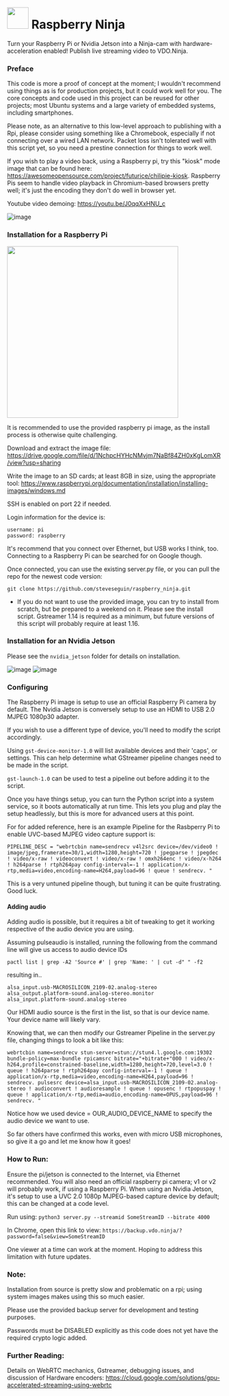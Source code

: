 # <img src="https://user-images.githubusercontent.com/2575698/107161314-f6523f80-6969-11eb-9e9b-9135554b87b5.png"  width="50" />  Raspberry Ninja
Turn your Raspberry Pi or Nvidia Jetson into a Ninja-cam with hardware-acceleration enabled!  Publish live streaming video to VDO.Ninja. 
### Preface

This code is more a proof of concept at the moment; I wouldn't recommend using things as is for production projects, but it could work well for you. The core concepts and code used in this project can be reused for other projects; most Ubuntu systems and a large variety of embedded systems, including smartphones.

Please note, as an alternative to this low-level approach to publishing with a Rpi, please consider using something like a Chromebook, especially if not connecting over a wired LAN network. Packet loss isn't tolerated well with this script yet, so you need a prestine connection for things to work well.

If you wish to play a video back, using a Raspberry pi, try this "kiosk" mode image that can be found here: https://awesomeopensource.com/project/futurice/chilipie-kiosk. Raspberry Pis seem to handle video playback in Chromium-based browsers pretty well; it's just the encoding they don't do well in browser yet.

Youtube video demoing: https://youtu.be/J0qqXxHNU_c

![image](https://user-images.githubusercontent.com/2575698/127951812-b799a6e6-f77e-4749-8ef1-15221b842805.png)

### Installation for a Raspberry Pi

<img src="https://user-images.githubusercontent.com/2575698/127804804-7ee38ebd-6f98-4242-af34-ac9ef0d9a82e.png" width="400">

It is recommended to use the provided raspberry pi image, as the install process is otherwise quite challenging.

Download and extract the image file:
https://drive.google.com/file/d/1NchpcHYHcNMvjm7NaBf84ZH0xKgLomXR/view?usp=sharing

Write the image to an SD cards; at least 8GB in size, using the appropriate tool:
https://www.raspberrypi.org/documentation/installation/installing-images/windows.md

SSH is enabled on port 22 if needed.

Login information for the device is:
```
username: pi
password: raspberry
```
It's recommend that you connect over Ethernet, but USB works I think, too. Connecting to a Raspberry Pi can be searched for on Google though.

Once connected, you can use the existing server.py file, or you can pull the repo for the newest code version:

```
git clone https://github.com/steveseguin/raspberry_ninja.git
```

* If you do not want to use the provided image, you can try to install from scratch, but be prepared to a weekend on it. Please see the install script. Gstreamer 1.14 is required as a minimum, but future versions of this script will probably require at least 1.16.


### Installation for an Nvidia Jetson

Please see the `nvidia_jetson` folder for details on installation.

![image](https://user-images.githubusercontent.com/2575698/127804651-fc8ce68e-3510-4cd0-9d5a-1953c6aac0d8.png) ![image](https://user-images.githubusercontent.com/2575698/127804619-a029a31e-2098-4d99-ad03-6c5ec6804ae5.png)

### Configuring

The Raspberry Pi image is setup to use an official Raspberry Pi camera by default. The Nvidia Jetson is conversely setup to use an HDMI to USB 2.0 MJPEG 1080p30 adapter.

If you wish to use a different type of device, you'll need to modify the script accordingly.

Using `gst-device-monitor-1.0` will list available devices and their 'caps', or settings.  This can help determine what GStreamer pipeline changes need to be made in the script.

`gst-launch-1.0` can be used to test a pipeline out before adding it to the script.

Once you have things setup, you can turn the Python script into a system service, so it boots automatically at run time. This lets you plug and play the setup headlessly, but this is more for advanced users at this point.

For for added reference, here is an example Pipeline for the Rasbperry Pi to enable UVC-based MJPEG video capture support is:
```
PIPELINE_DESC = "webrtcbin name=sendrecv v4l2src device=/dev/video0 ! image/jpeg,framerate=30/1,width=1280,height=720 ! jpegparse ! jpegdec ! video/x-raw ! videoconvert ! video/x-raw ! omxh264enc ! video/x-h264 ! h264parse ! rtph264pay config-interval=-1 ! application/x-rtp,media=video,encoding-name=H264,payload=96 ! queue ! sendrecv. "
```
This is a very untuned pipeline though, but tuning it can be quite frustrating. Good luck.

#### Adding audio

Adding audio is possible, but it requires a bit of tweaking to get it working respective of the audio device you are using.

Assuming pulseaudio is installed, running the following from the command line will give us access to audio device IDs
 ```
 pactl list | grep -A2 'Source #' | grep 'Name: ' | cut -d" " -f2
 ```
 resulting in..
```
alsa_input.usb-MACROSILICON_2109-02.analog-stereo
alsa_output.platform-sound.analog-stereo.monitor
alsa_input.platform-sound.analog-stereo
```
Our HDMI audio source is the first in the list, so that is our device name. Your device name will likely vary.

Knowing that, we can then modify our Gstreamer Pipeline in the server.py file, changing things to look a bit like this:
```
webrtcbin name=sendrecv stun-server=stun://stun4.l.google.com:19302 bundle-policy=max-bundle rpicamsrc bitrate="+bitrate+"000 ! video/x-h264,profile=constrained-baseline,width=1280,height=720,level=3.0 ! queue ! h264parse ! rtph264pay config-interval=-1 ! queue ! application/x-rtp,media=video,encoding-name=H264,payload=96 ! sendrecv. pulsesrc device=alsa_input.usb-MACROSILICON_2109-02.analog-stereo ! audioconvert ! audioresample ! queue ! opusenc ! rtpopuspay ! queue ! application/x-rtp,media=audio,encoding-name=OPUS,payload=96 ! sendrecv. "
```
Notice how we used device = OUR_AUDIO_DEVICE_NAME to specify the audio device we want to use.

So far others have confirmed this works, even with micro USB microphones, so give it a go and let me know how it goes!

### How to Run:

Ensure the pi/jetson is connected to the Internet, via Ethernet recommended.  You will also need an official raspberry pi camera; v1 or v2 will probably work, if using a Raspberry Pi.  When using an Nvidia Jetson, it's setup to use a UVC 2.0 1080p MJPEG-based capture device by default; this can be changed at a code level.

Run using:
`python3 server.py --streamid SomeStreamID --bitrate 4000`

In Chrome, open this link to view:
`https://backup.vdo.ninja/?password=false&view=SomeStreamID`

One viewer at a time can work at the moment. Hoping to address this limitation with future updates.

### Note:

Installation from source is pretty slow and problematic on a rpi; using system images makes using this so much easier.

Please use the provided backup server for development and testing purposes.

Passwords must be DISABLED explicitly as this code does not yet have the required crypto logic added.

### Further Reading:

Details on WebRTC mechanics, Gstreamer, debugging issues, and discussion of Hardware encoders:
 https://cloud.google.com/solutions/gpu-accelerated-streaming-using-webrtc

